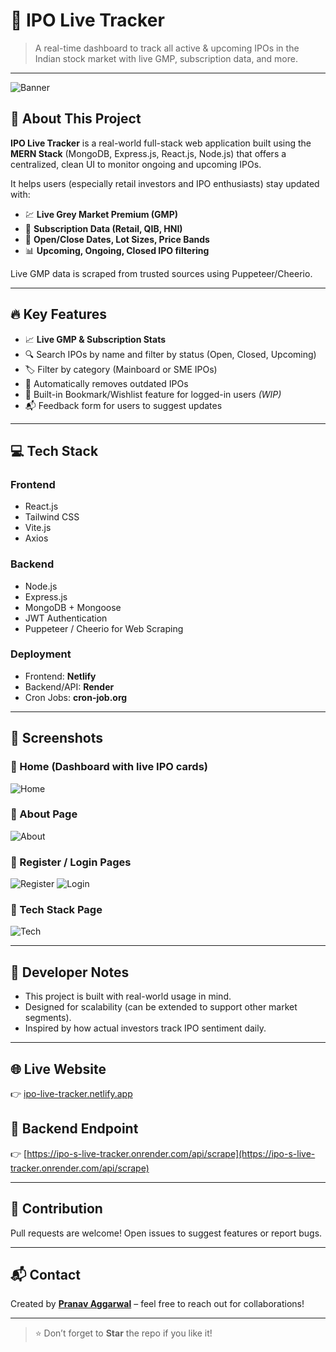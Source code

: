 # 🚀 IPO Live Tracker

> A real-time dashboard to track all active & upcoming IPOs in the Indian stock market with live GMP, subscription data, and more.

---

![Banner](https://your-banner-image-if-any)

## 📌 About This Project
**IPO Live Tracker** is a real-world full-stack web application built using the **MERN Stack** (MongoDB, Express.js, React.js, Node.js) that offers a centralized, clean UI to monitor ongoing and upcoming IPOs.

It helps users (especially retail investors and IPO enthusiasts) stay updated with:
- 💹 **Live Grey Market Premium (GMP)**
- 🧾 **Subscription Data (Retail, QIB, HNI)**
- 📅 **Open/Close Dates, Lot Sizes, Price Bands**
- 📊 **Upcoming, Ongoing, Closed IPO filtering**

Live GMP data is scraped from trusted sources using Puppeteer/Cheerio.

---

## 🔥 Key Features

- 📈 **Live GMP & Subscription Stats**
- 🔍 Search IPOs by name and filter by status (Open, Closed, Upcoming)
- 🏷️ Filter by category (Mainboard or SME IPOs)
- 📂 Automatically removes outdated IPOs
- 🧠 Built-in Bookmark/Wishlist feature for logged-in users *(WIP)*
- 📬 Feedback form for users to suggest updates

---

## 💻 Tech Stack

### Frontend
- React.js
- Tailwind CSS
- Vite.js
- Axios

### Backend
- Node.js
- Express.js
- MongoDB + Mongoose
- JWT Authentication
- Puppeteer / Cheerio for Web Scraping

### Deployment
- Frontend: **Netlify**
- Backend/API: **Render**
- Cron Jobs: **cron-job.org**

---

## 📸 Screenshots

### 🔹 Home (Dashboard with live IPO cards)
![Home](screenshots/home.png)

### 🔹 About Page
![About](screenshots/about.png)

### 🔹 Register / Login Pages
![Register](screenshots/register.png)
![Login](screenshots/login.png)

### 🔹 Tech Stack Page
![Tech](screenshots/techstack.png)

---

## 🧠 Developer Notes

- This project is built with real-world usage in mind.
- Designed for scalability (can be extended to support other market segments).
- Inspired by how actual investors track IPO sentiment daily.

---

## 🌐 Live Website
👉 [ipo-live-tracker.netlify.app](https://ipo-live-tracker.netlify.app)

## 📁 Backend Endpoint
👉 [https://ipo-s-live-tracker.onrender.com/api/scrape](https://ipo-s-live-tracker.onrender.com/api/scrape)

---

## 🤝 Contribution
Pull requests are welcome! Open issues to suggest features or report bugs.

---

## 📬 Contact
Created by [**Pranav Aggarwal**](https://www.linkedin.com/in/pranav-aggarwal04) – feel free to reach out for collaborations!

---

> ⭐ Don’t forget to **Star** the repo if you like it!
